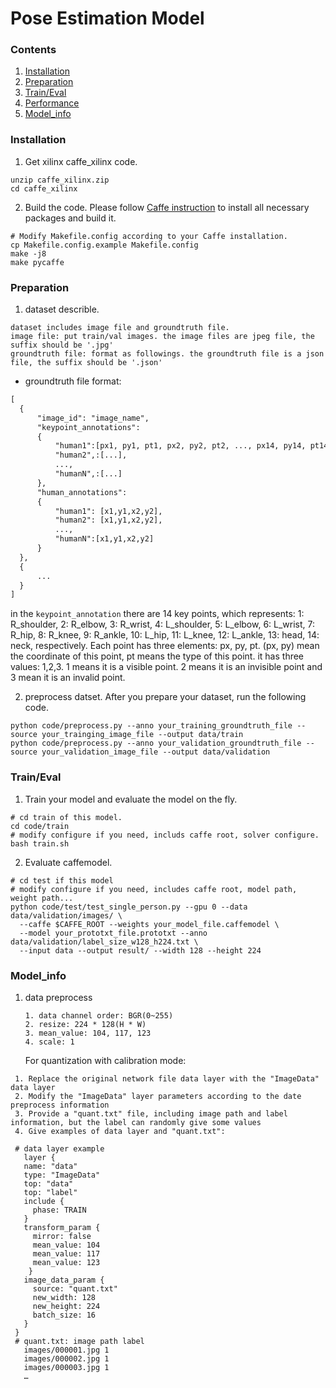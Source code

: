 # Pose Estimation Model

### Contents
1. [Installation](#installation)
2. [Preparation](#preparation)
3. [Train/Eval](#traineval)
4. [Performance](#performance)
5. [Model_info](#model_info)

### Installation
1. Get xilinx caffe_xilinx code.
  ```shell
  unzip caffe_xilinx.zip
  cd caffe_xilinx
  ```

2. Build the code. Please follow [Caffe instruction](http://caffe.berkeleyvision.org/installation.html) to install all necessary packages and build it.
  ```shell
  # Modify Makefile.config according to your Caffe installation.
  cp Makefile.config.example Makefile.config
  make -j8
  make pycaffe
  ```

### Preparation

1. dataset describle.
  ```
  dataset includes image file and groundtruth file.
  image file: put train/val images. the image files are jpeg file, the suffix should be '.jpg'
  groundtruth file: format as followings. the groundtruth file is a json file, the suffix should be '.json'
  ```
 
  * groundtruth file format:
 
  ```xml
  [
    {
        "image_id": "image_name", 
        "keypoint_annotations": 
        {
            "human1":[px1, py1, pt1, px2, py2, pt2, ..., px14, py14, pt14],
            "human2",:[...],
            ...,
            "humanN",:[...]
        },
        "human_annotations": 
        {
            "human1": [x1,y1,x2,y2],
            "human2": [x1,y1,x2,y2],
            ...,
            "humanN":[x1,y1,x2,y2]
        }
    },
    {
        ...
    }
  ]
  ```
  
in the `keypoint_annotation` there are 14 key points, which represents: 1: R_shoulder, 2: R_elbow, 3: R_wrist, 4: L_shoulder, 5: L_elbow, 6: L_wrist, 7: R_hip, 8: R_knee, 9: R_ankle, 10: L_hip, 11: L_knee, 12: L_ankle, 13: head, 14: neck, respectively. Each point has three elements: px, py, pt. (px, py) mean the coordinate of this point, pt means the type of this point. it has three values: 1,2,3. 1 means it is a visible point. 2 means it is an invisible point and 3 mean it is an invalid point.

2. preprocess datset. After you prepare your dataset, run the following code.
  ```shell
  python code/preprocess.py --anno your_training_groundtruth_file --source your_trainging_image_file --output data/train
  python code/preprocess.py --anno your_validation_groundtruth_file --source your_validation_image_file --output data/validation
  ```

### Train/Eval
1. Train your model and evaluate the model on the fly.
  ```shell
  # cd train of this model.
  cd code/train
  # modify configure if you need, includs caffe root, solver configure.
  bash train.sh 
  ```

2. Evaluate caffemodel.
  ```shell
  # cd test if this model
  # modify configure if you need, includes caffe root, model path, weight path... 
  python code/test/test_single_person.py --gpu 0 --data data/validation/images/ \
    --caffe $CAFFE_ROOT --weights your_model_file.caffemodel \
    --model your_prototxt_file.prototxt --anno data/validation/label_size_w128_h224.txt \
    --input data --output result/ --width 128 --height 224
  ```


### Model_info

1. data preprocess
    ```
    1. data channel order: BGR(0~255)                  
    2. resize: 224 * 128(H * W)                            
    3. mean_value: 104, 117, 123
    4. scale: 1
    ```
   For quantization with calibration mode:
  ```
   1. Replace the original network file data layer with the "ImageData" data layer
   2. Modify the "ImageData" layer parameters according to the date preprocess information
   3. Provide a "quant.txt" file, including image path and label information, but the label can randomly give some values
   4. Give examples of data layer and "quant.txt":

   # data layer example
     layer {
     name: "data"
     type: "ImageData"
     top: "data"
     top: "label"
     include {
       phase: TRAIN
     }
     transform_param {
       mirror: false
       mean_value: 104
       mean_value: 117
       mean_value: 123
      }
     image_data_param {
       source: "quant.txt"
       new_width: 128
       new_height: 224
       batch_size: 16
     }
   }
   # quant.txt: image path label
     images/000001.jpg 1
     images/000002.jpg 1
     images/000003.jpg 1
     …
